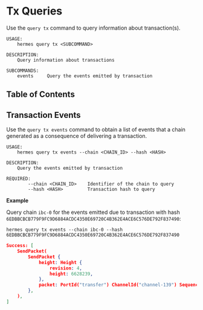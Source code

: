 # Tx Queries

Use the `query tx` command to query information about transaction(s).

```shell
USAGE:
    hermes query tx <SUBCOMMAND>

DESCRIPTION:
    Query information about transactions

SUBCOMMANDS:
    events     Query the events emitted by transaction
```

## Table of Contents

<!-- toc -->

## Transaction Events

Use the `query tx events` command to obtain a list of events that a chain
generated as a consequence of delivering a transaction.

```shell
USAGE:
    hermes query tx events --chain <CHAIN_ID> --hash <HASH>

DESCRIPTION:
    Query the events emitted by transaction

REQUIRED:
        --chain <CHAIN_ID>    Identifier of the chain to query
        --hash <HASH>         Transaction hash to query
```

**Example**

Query chain `ibc-0` for the events emitted due to transaction with hash
`6EDBBCBCB779F9FC9D6884ACDC4350E69720C4B362E4ACE6C576DE792F837490`:

```shell
hermes query tx events --chain ibc-0 --hash 6EDBBCBCB779F9FC9D6884ACDC4350E69720C4B362E4ACE6C576DE792F837490
```

```json
Success: [
    SendPacket(
        SendPacket {
            height: Height {
                revision: 4,
                height: 6628239,
            },
            packet: PortId("transfer") ChannelId("channel-139") Sequence(2),
        },
    ),
]
```
